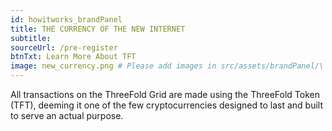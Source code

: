 ```yaml
---
id: howitworks_brandPanel
title: THE CURRENCY OF THE NEW INTERNET
subtitle: 
sourceUrl: /pre-register
btnTxt: Learn More About TFT
image: new_currency.png # Please add images in src/assets/brandPanel/\
---
```


All transactions on the ThreeFold Grid are made using the ThreeFold Token (TFT), deeming it one of the few cryptocurrencies designed to last and built to serve an actual purpose.

